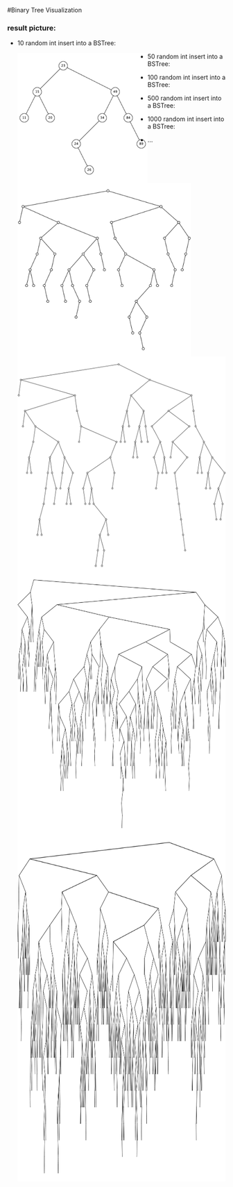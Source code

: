 #Binary Tree Visualization

### result picture:

* 10 random int insert into a BSTree: 

  <img src="rsc/imgs/node10.png" width = "300" height="300" align="left">

* 50 random int insert into a BSTree: 

  <img src="rsc/imgs/node50.png" width = "400" height="400" align="left">

* 100 random int insert into a BSTree: 

  <img src="rsc/imgs/node100.png" width = "500" height="500" align="left">

* 500 random int insert into a BSTree: 

  <img src="rsc/imgs/node500.png" width = "600" height="600" align="left">

* 1000 random int insert into a BSTree: 

  <img src="rsc/imgs/node1000.png" width = "800" height="800" align="left">

* ...